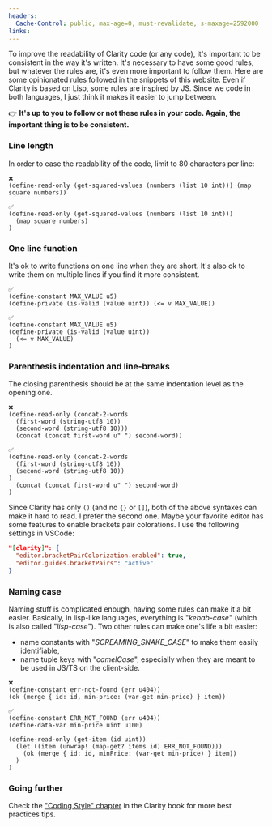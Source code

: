 ```yaml
---
headers:
  Cache-Control: public, max-age=0, must-revalidate, s-maxage=2592000
links:
---
```


To improve the readability of Clarity code (or any code), it's important to be consistent in the way it's written. It's necessary to have some good rules, but whatever the rules are, it's even more important to follow them.
Here are some opinionated rules followed in the snippets of this website. Even if Clarity is based on Lisp, some rules are inspired by JS. Since we code in both languages, I just think it makes it easier to jump between.

:point_right: **It's up to you to follow or not these rules in your code. Again, the important thing is to be consistent.**

### Line length

In order to ease the readability of the code, limit to 80 characters per line:

```clarity
❌
(define-read-only (get-squared-values (numbers (list 10 int))) (map square numbers))

✅
(define-read-only (get-squared-values (numbers (list 10 int)))
  (map square numbers)
)
```

### One line function

It's ok to write functions on one line when they are short. It's also ok to write them on multiple lines if you find it more consistent.

```clarity
✅
(define-constant MAX_VALUE u5)
(define-private (is-valid (value uint)) (<= v MAX_VALUE))
```

```clarity
✅
(define-constant MAX_VALUE u5)
(define-private (is-valid (value uint))
  (<= v MAX_VALUE)
)
```

### Parenthesis indentation and line-breaks

The closing parenthesis should be at the same indentation level as the opening one.

```clarity
❌
(define-read-only (concat-2-words
  (first-word (string-utf8 10))
  (second-word (string-utf8 10)))
  (concat (concat first-word u" ") second-word))

✅
(define-read-only (concat-2-words
  (first-word (string-utf8 10))
  (second-word (string-utf8 10))
)
  (concat (concat first-word u" ") second-word)
)
```

Since Clarity has only `()` (and no `{}` or `[]`), both of the above syntaxes can make it hard to read. I prefer the second one. Maybe your favorite editor has some features to enable brackets pair colorations. I use the following settings in VSCode:
```json
"[clarity]": {
  "editor.bracketPairColorization.enabled": true,
  "editor.guides.bracketPairs": "active"
}
```

### Naming case

Naming stuff is complicated enough, having some rules can make it a bit easier.
Basically, in lisp-like languages, everything is "_kebab-case_" (which is also called "_lisp-case_"). Two other rules can make one's life a bit easier:
- name constants with "*SCREAMING_SNAKE_CASE*" to make them easily identifiable,
- name tuple keys with "_camelCase_", especially when they are meant to be used in JS/TS on the client-side.

```clarity
❌
(define-constant err-not-found (err u404))
(ok (merge { id: id, min-price: (var-get min-price) } item))

✅
(define-constant ERR_NOT_FOUND (err u404))
(define-data-var min-price uint u100)

(define-read-only (get-item (id uint))
  (let ((item (unwrap! (map-get? items id) ERR_NOT_FOUND)))
    (ok (merge { id: id, minPrice: (var-get min-price) } item))
  )
)
```

### Going further

Check the ["Coding Style" chapter](https://book.clarity-lang.org/ch14-01-coding-style.html) in the Clarity book for more best practices tips.
